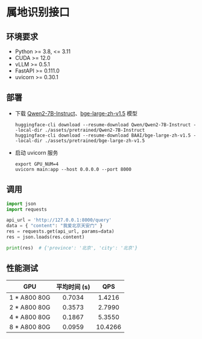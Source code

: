 # 属地识别接口
## 环境要求
- Python >= 3.8, <= 3.11
- CUDA >= 12.0
- vLLM >= 0.5.1
- FastAPI >= 0.111.0
- uvicorn >= 0.30.1

## 部署
- 下载 [Qwen2-7B-Instruct](https://huggingface.co/Qwen/Qwen2-7B-Instruct)、[bge-large-zh-v1.5](https://huggingface.co/BAAI/bge-large-zh-v1.5) 模型
  ``` shell
  huggingface-cli download --resume-download Qwen/Qwen2-7B-Instruct --local-dir ./assets/pretrained/Qwen2-7B-Instruct
  huggingface-cli download --resume-download BAAI/bge-large-zh-v1.5 --local-dir ./assets/pretrained/bge-large-zh-v1.5
  ```
- 启动 uvicorn 服务
  ``` shell
  export GPU_NUM=4
  uvicorn main:app --host 0.0.0.0 --port 8000
  ```

## 调用
``` python
import json
import requests

api_url = 'http://127.0.0.1:8000/query'
data = { "content": "我爱北京天安门" }
res = requests.get(api_url, params=data)
res = json.loads(res.content)

print(res)  # {'province': '北京', 'city': '北京'}
```

## 性能测试
| GPU | 平均时间 (s) | QPS |
|:-:|:-:|:-:|
| 1 * A800 80G | 0.7034 | 1.4216 |
| 2 * A800 80G | 0.3573 | 2.7990 |
| 4 * A800 80G | 0.1867 | 5.3550 |
| 8 * A800 80G | 0.0959 | 10.4266 |